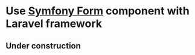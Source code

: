 Use [Symfony Form](http://symfony.com/doc/current/components/form.html) component with Laravel framework
=====================================

Under construction
------------------
